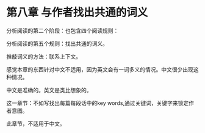 # 第八章 与作者找出共通的词义

分析阅读的第二个阶段：也包含四个阅读规则：

分析阅读的第五个规则：找出共通的词义。

推敲词义的方法：联系上下文。

感觉本章的东西针对中文不适用，因为英文会有一词多义的情况。中文很少出现这种情况。

中文是准确的。英文是类比想象的。

这一章节：不如写找出每篇每段话中的key words,通过关键词，关键字来锁定作者意图。

此章节，不适用于中文。